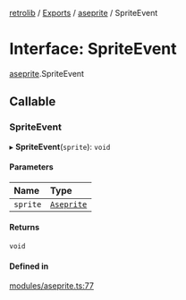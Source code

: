 [retrolib](../README.md) / [Exports](../modules.md) / [aseprite](../modules/aseprite.md) / SpriteEvent

# Interface: SpriteEvent

[aseprite](../modules/aseprite.md).SpriteEvent

## Callable

### SpriteEvent

▸ **SpriteEvent**(`sprite`): `void`

#### Parameters

| Name | Type |
| :------ | :------ |
| `sprite` | [`Aseprite`](../classes/aseprite.Aseprite.md) |

#### Returns

`void`

#### Defined in

[modules/aseprite.ts:77](https://github.com/philbgarner/retrolib/blob/40e2981/src/modules/aseprite.ts#L77)
